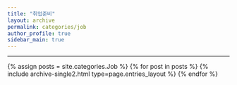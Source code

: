```yaml
---
title: "취업준비"
layout: archive
permalink: categories/job
author_profile: true
sidebar_main: true
---
```


---

{% assign posts = site.categories.Job %}
{% for post in posts %} {% include archive-single2.html type=page.entries_layout %} {% endfor %}
